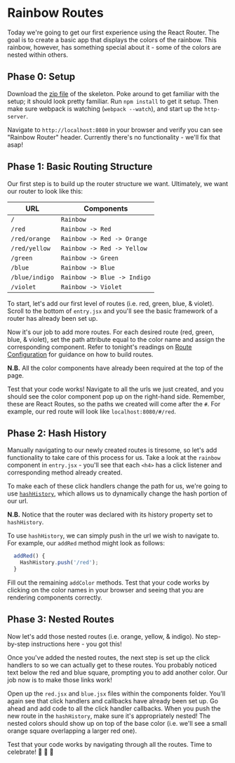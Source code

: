 # Rainbow Routes

Today we're going to get our first experience using the React Router. The goal is to create a basic app that displays the colors of the rainbow. This rainbow, however, has something special about it - some of the colors are nested within others.

## Phase 0: Setup

Download the [zip file][zip-skeleton] of the skeleton. Poke around to get familiar with the setup; it should look pretty familiar. Run `npm install` to get it setup. Then make sure webpack is watching (`webpack --watch`), and start up the `http-server`.  

Navigate to `http://localhost:8080` in your browser and verify you can see "Rainbow Router" header.  Currently there's no functionality - we'll fix that asap!

## Phase 1: Basic Routing Structure

Our first step is to build up the router structure we want.  Ultimately, we want our router to look like this:

URL                     | Components
------------------------|-----------
`/`                     | `Rainbow`
`/red`                  | `Rainbow -> Red`
`/red/orange`           | `Rainbow -> Red -> Orange`
`/red/yellow`           | `Rainbow -> Red -> Yellow`
`/green`                | `Rainbow -> Green`
`/blue`                 | `Rainbow -> Blue`
`/blue/indigo`          | `Rainbow -> Blue -> Indigo`
`/violet`               | `Rainbow -> Violet`


To start, let's add our first level of routes (i.e. red, green, blue, & violet).  Scroll to the bottom of `entry.jsx` and you'll see the basic framework of a router has already been set up.  

Now it's our job to add more routes.  For each desired route (red, green, blue, & violet), set the path attribute equal to the color name and assign the corresponding component.  Refer to tonight's readings on [Route Configuration][route-config-reading] for guidance on how to build routes.

**N.B.** All the color components have already been required at the top of the page.  

Test that your code works!  Navigate to all the urls we just created, and you should see the color component pop up on the right-hand side.  Remember, these are React Routes, so the paths we created will come after the `#`.  For example, our red route will look like `localhost:8080/#/red`.

[route-config-reading]: https://github.com/reactjs/react-router/blob/master/docs/guides/RouteConfiguration.md  

## Phase 2: Hash History

Manually navigating to our newly created routes is tiresome, so let's add functionality to take care of this process for us.  Take a look at the `rainbow` component in `entry.jsx` - you'll see that each `<h4>` has a click listener and corresponding method already created.  

To make each of these click handlers change the path for us, we're going to use [`hashHistory`][hash-history], which allows us to dynamically change the hash portion of our url.  

**N.B.** Notice that the router was declared with its history property set to `hashHistory`.

To use `hashHistory`, we can simply push in the url we wish to navigate to.  For example, our `addRed` method might look as follows:

```js
  addRed() {
    HashHistory.push('/red');
  }
```

Fill out the remaining `addColor` methods.  Test that your code works by clicking on the color names in your browser and seeing that you are rendering components correctly.  

## Phase 3: Nested Routes

Now let's add those nested routes (i.e. orange, yellow, & indigo).  No step-by-step instructions here - you got this!  

Once you've added the nested routes, the next step is set up the click handlers to so we can actually get to these routes.  You probably noticed text below the red and blue square, prompting you to add another color.  Our job now is to make those links work!  

Open up the `red.jsx` and `blue.jsx` files within the components folder.  You'll again see that click handlers and callbacks have already been set up.  Go ahead and add code to all the click handler callbacks.  When you push the new route in the `hashHistory`, make sure it's appropriately nested!  The nested colors should show up on top of the base color (i.e. we'll see a small orange square overlapping a larger red one).

Test that your code works by navigating through all the routes.  Time to celebrate! :tada: :rainbow: :tada:

[hash-history]: https://github.com/reactjs/react-router/blob/master/upgrade-guides/v2.0.0.md#using-history-with-router



[live-demo]: /
[zip-skeleton]: ./rainbow_routes.zip?raw=true

